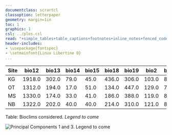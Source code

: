 ```yaml
---
documentclass: scrartcl
classoption: letterpaper
geometry: margin=1in
toc: 1
graphics: 1
csl: ../plos.csl
read: "+simple_tables+table_captions+footnotes+inline_notes+fenced_code_blocks+fenced_code_attributes+fancy_lists+definition_lists+superscript+subscript+tex_math_dollars"
header-includes: 
- \usepackage{fontspec}
- \setmainfont{Linux Libertine O}
...
```



| Site | bio12  | bio13 | bio14 | bio15 | bio18 | bio19 |  bio2 | bio3 |  bio6 |  bio7 |  bio4  |  bio5 |  bio8 |  bio9 |
| ---- | ------ | ----- | ----- | ----- | ----- | ----- | ----- | ---- | ----- | ----- | ------ | ----- | ----- | ----- |
| KG   | 1918.0 | 302.0 |  79.0 |  45.0 | 436.0 | 306.0 | 103.0 | 83.0 | 153.0 | 124.0 |  525.0 | 277.0 | 219.0 | 208.0 |
| OT   | 1312.0 | 194.0 |  17.0 |  51.0 | 134.0 | 447.0 | 129.0 | 79.0 | 165.0 | 163.0 | 1015.0 | 328.0 | 222.0 | 245.0 |
| MS   | 1330.0 | 174.0 |  33.0 |  41.0 | 186.0 | 388.0 | 119.0 | 81.0 | 166.0 | 146.0 |  795.0 | 312.0 | 223.0 | 238.0 |
| NB   | 1322.0 | 202.0 |  40.0 |  40.0 | 214.0 | 310.0 | 121.0 | 82.0 | 166.0 | 147.0 |  691.0 | 313.0 | 234.0 | 238.0 |

Table:	Bioclims considered. _Legend to come_


![Principal Components 1 and 3. _Legend to come_ ](/home/gus/MEGAsync/projects/ddRAD_phase2/repos/ddRAD_phase2/notebook/static/media/gs_2015/bioclim_pca_1x3.png)



